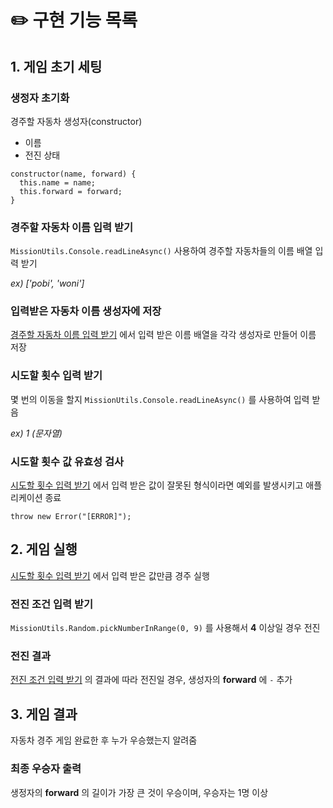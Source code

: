 # ✏️ 구현 기능 목록

## 1. 게임 초기 세팅

### 생정자 초기화

경주할 자동차 생성자(constructor)

- 이름
- 전진 상태

```
constructor(name, forward) {
  this.name = name;
  this.forward = forward;
}
```

### 경주할 자동차 이름 입력 받기

`MissionUtils.Console.readLineAsync()` 사용하여 경주할 자동차들의 이름 배열 입력 받기

_ex) ['pobi', 'woni']_

### 입력받은 자동차 이름 생성자에 저장

[경주할 자동차 이름 입력 받기](#경주할-자동차-이름-입력-받기) 에서 입력 받은 이름 배열을 각각 생성자로 만들어 이름 저장

### 시도할 횟수 입력 받기

몇 번의 이동을 할지 `MissionUtils.Console.readLineAsync()` 를 사용하여 입력 받음

_ex) 1 (문자열)_

### 시도할 횟수 값 유효성 검사

[시도할 횟수 입력 받기](#시도할-횟수-입력-받기) 에서 입력 받은 값이 잘못된 형식이라면 예외를 발생시키고 애플리케이션 종료

```
throw new Error("[ERROR]");
```

## 2. 게임 실행

[시도할 횟수 입력 받기](#시도할-횟수-입력-받기) 에서 입력 받은 값만큼 경주 실행

### 전진 조건 입력 받기

`MissionUtils.Random.pickNumberInRange(0, 9)` 를 사용해서 **4** 이상일 경우 전진

### 전진 결과

[전진 조건 입력 받기](#전진-조건-입력-받기) 의 결과에 따라 전진일 경우,
생성자의 **forward** 에 `-` 추가

## 3. 게임 결과

자동차 경주 게임 완료한 후 누가 우승했는지 알려줌

### 최종 우승자 출력

생정자의 **forward** 의 길이가 가장 큰 것이 우승이며, 우승자는 1명 이상
